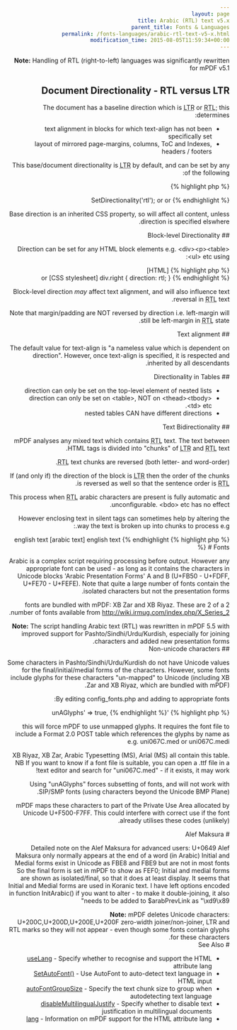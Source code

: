 ```yaml
---
layout: page
title: Arabic (RTL) text v5.x
parent_title: Fonts & Languages
permalink: /fonts-languages/arabic-rtl-text-v5-x.html
modification_time: 2015-08-05T11:59:34+00:00
---
```


<div class="alert alert-info" role="alert"><strong>Note:</strong> Handling of RTL (right-to-left) languages was significantly rewritten for mPDF v5.1</div>

## Document Directionality - RTL versus LTR

<p>The document has a baseline direction which is <acronym title="Left-to-Right document, used for most langauges">LTR</acronym> or <acronym title="Right-to-Left document, used for Hebrew and Arabic languages">RTL</acronym>; this determines:</p>
<ul>
<li>text alignment in blocks for which text-align has not been specifically set</li>
<li>layout of mirrored page-margins, columns, ToC and Indexes, headers / footers</li>
</ul>
<p>This base/document directionality is <acronym title="Left-to-Right document, used for most langauges">LTR</acronym> by default, and can be set by any of the following:</p>

{% highlight php %}
<?php

$mpdf->SetDirectionality('rtl');

<html dir="rtl"> or <html style="direction: rtl;">

<body dir="rtl"> or <body style="direction: rtl;">
{% endhighlight %}

<p>Base direction is an inherited CSS property, so will affect all content, unless direction is specified elswhere.</p>

## Block-level Directionality

<p>Direction can be set for any HTML block elements e.g. &lt;div&gt;&lt;p&gt;&lt;table&gt;&lt;ul&gt; etc using:</p>

{% highlight php %}
[HTML]

<div style="direction: rtl;">

or

[CSS stylesheet]

div.right { direction: rtl; }
{% endhighlight %}

<p>Block-level direction <i>may</i> affect text alignment, and will also influence text reversal in <acronym title="Right-to-Left document, used for Hebrew and Arabic languages">RTL</acronym> text.</p>
<p>Note that margin/padding are NOT reversed by direction i.e. left-margin will still be left-margin in <acronym title="Right-to-Left document, used for Hebrew and Arabic languages">RTL</acronym> state.</p>

## Text alignment

<p>The default value for text-align is "a nameless value which is dependent on direction". However, once text-align is specified, it is respected and inherited by all descendants.</p>

## Directionality in Tables

<ul>
<li>direction can only be set on the top-level element of nested lists</li>
<li>direction can only be set on &lt;table&gt;, NOT on &lt;thead&gt;&lt;tbody&gt;&lt;td&gt; etc.</li>
<li>nested tables CAN have different directions</li>
</ul>

## Text Bidirectionality

<p>mPDF analyses any mixed text which contains <acronym title="Right-to-Left document, used for Hebrew and Arabic languages">RTL</acronym> text. The text between HTML tags is divided into "chunks" of <acronym title="Left-to-Right document, used for most langauges">LTR</acronym> and <acronym title="Right-to-Left document, used for Hebrew and Arabic languages">RTL</acronym> text.</p>
<p><acronym title="Right-to-Left document, used for Hebrew and Arabic languages">RTL</acronym> text chunks are reversed (both letter- and word-order).</p>
<p>If (and only if) the direction of the block is <acronym title="Left-to-Right document, used for most langauges">LTR</acronym> then the order of the chunks is reversed as well so that the sentence order is <acronym title="Right-to-Left document, used for Hebrew and Arabic languages">RTL</acronym>.</p>
<p>This process when <acronym title="Right-to-Left document, used for Hebrew and Arabic languages">RTL</acronym> arabic characters are present is fully automatic and unconfigurable. &lt;bdo&gt; etc has no effect.</p>
<p>However enclosing text in silent tags can sometimes help by altering the way the text is broken up into chunks to process e.g.:</p>

{% highlight php %}
english text <span>[arabic text]</span> english text
{% endhighlight %}

# Fonts

<p>Arabic is a complex script requiring processing before output. However any appropriate font can be used - as long as it contains the characters in Unicode blocks 'Arabic Presentation Forms' A and B (U+FB50 - U+FDFF, U+FE70 - U+FEFE). Note that quite a large number of fonts contain the isolated characters but not the presentation forms.</p>
<p>2 fonts are bundled with mPDF: XB Zar and XB Riyaz. These are 2 of a number of fonts available from <a href="http://wiki.irmug.com/index.php/X_Series_2">http://wiki.irmug.com/index.php/X_Series_2</a>.</p>

<div class="alert alert-info" role="alert"><strong>Note:</strong> The script handling Arabic text (RTL) was rewritten in mPDF 5.5 with improved support for Pashto/Sindhi/Urdu/Kurdish, especially for joining characters and added new presentation forms.</div>

## Non-unicode characters

<p>Some characters in Pashto/Sindhi/Urdu/Kurdish do not have Unicode values for the final/initial/medial forms of the characters. However, some fonts include glyphs for these characters "un-mapped" to Unicode (including XB Zar and XB Riyaz, which are bundled with mPDF).</p>
<p>By editing <span class="filename">config_fonts.php</span> and adding to appropriate fonts:</p>

{% highlight php %}
'unAGlyphs' => true,
{% endhighlight %}

<p>this will force mPDF to use unmapped glyphs. It requires the font file to include a Format 2.0 POST table which references the glyphs by name as e.g. uni067C.med or uni067C.medi</p>
<p>XB Riyaz, XB Zar, Arabic Typesetting (MS), Arial (MS) all contain this table. NB If you want to know if a font file is suitable, you can open a .ttf file in a text editor and search for "uni067C.med" - if it exists, it may work!</p>
<p>Using "unAGlyphs" forces subsetting of fonts, and will not work with SIP/SMP fonts (using characters beyond the Unicode BMP Plane).</p>
<p>mPDF maps these characters to part of the Private Use Area allocated by Unicode U+F500-F7FF. This could interfere with correct use if the font already utilises these codes (unlikely).</p>

# Alef Maksura

<p>Detailed note on the Alef Maksura for advanced users:

U+0649 Alef Maksura only normally appears at the end of a word (in Arabic)

Initial and Medial forms exist in Unicode as FBE8 and FBE9 but are not in most fonts

So the final form is set in mPDF to show as FEF0; Initial and medial forms are shown as isolated/final, so that it does at least display.

It seems that Initial and Medial forms are used in Koranic text.

I have left options encoded in <span class="function">function InitArabic()</span> if you want to alter - to make it double-joining, it also needs to be added to <span class="parameter">$arabPrevLink</span> as "\xd9\x89"</p>

<div class="alert alert-info" role="alert"><strong>Note:</strong> mPDF deletes Unicode characters: U+200C,U+200D,U+200E,U+200F zero-width joiner/non-joiner, LTR and RTL marks so they will not appear - even though some fonts contain glyphs for these characters.</div>

# See Also

<ul>
<li class="manual_boxlist"><a href="{{ "/reference/mpdf-variables/uselang.html" | prepend: site.baseurl }}">useLang</a> - Specify whether to recognise and support the HTML attribute lang</li>
<li class="manual_boxlist"><a href="{{ "/reference/mpdf-functions/setautofont.html" | prepend: site.baseurl }}">SetAutoFont()</a> - Use AutoFont to auto-detect text language in HTML input</li>
<li class="manual_boxlist"><a href="{{ "/reference/mpdf-variables/autofontgroupsize.html" | prepend: site.baseurl }}">autoFontGroupSize</a> - Specify the text chunk size to group when autodetecting text language</li>
<li class="manual_boxlist"><a href="index0c23.html?tid=346">disableMultilingualJustify</a> - Specify whether to disable text justification in multilingual documents</li>
<li class="manual_boxlist"><a href="{{ "/fonts-languages/lang-v5-x.html" | prepend: site.baseurl }}">lang</a> - Information on mPDF support for the HTML attribute lang</li>
</ul>
